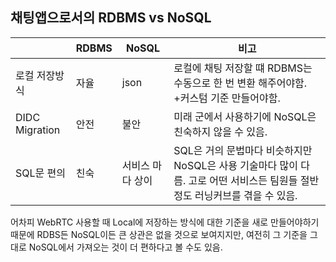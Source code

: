 ## 채팅앱으로서의 RDBMS vs NoSQL
|         | RDBMS | NoSQL   | 비고   |
|-------  |------|---|---|
|로컬 저장방식 | 자율 | json  | 로컬에 채팅 저장할 떄 RDBMS는 수동으로 한 번 변환 해주어야함. +커스텀 기준 만들어야함.  |
| DIDC Migration | 안전  | 불안   | 미래 군에서 사용하기에 NoSQL은 친숙하지 않을 수 있음.   |
|SQL문 편의 | 친숙  | 서비스 마다 상이  | SQL은 거의 문법마다 비슷하지만 NoSQL은 사용 기술마다 많이 다름. 고로 어떤 서비스든 팀원들 절반정도 러닝커브를 겪을 수 있음. |

어차피 WebRTC 사용할 때 Local에 저장하는 방식에 대한 기준을 새로 만들어야하기 때문에 RDBS든 NoSQL이든 큰 상관은 없을 것으로 보여지지만,
여전히 그 기준을 그대로 NoSQL에서 가져오는 것이 더 편하다고 볼 수도 있음.

